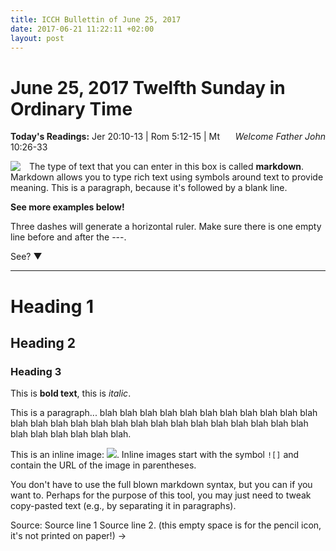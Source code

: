 ```yaml
---
title: ICCH Bullettin of June 25, 2017
date: 2017-06-21 11:22:11 +02:00
layout: post
---
```


# June 25, 2017 Twelfth Sunday in Ordinary Time
<span style="float: right"><em>Welcome Father John</em></span>
**Today's Readings:** Jer 20:10-13 | Rom 5:12-15 | Mt 10:26-33


<img style="float: left; margin-right: 1em;" src="https://placeholdit.imgix.net/~text?txtsize=33&txt=Image&w=230&h=230">

The type of text that you can enter in this box is called **markdown**. Markdown allows you to type rich text using symbols around text to provide meaning. This is a paragraph, because it's followed by a blank line.

 **See more examples below!**

Three dashes will generate a horizontal ruler. Make sure there is one empty line before and after the ---.
 
 See? ▼
 
 ---

# Heading 1

## Heading 2

### Heading 3

 This is **bold text**, this is *italic*.
 
 This is a paragraph... blah blah blah blah blah blah blah blah blah blah blah blah blah blah blah blah blah blah blah blah blah blah blah blah blah blah blah blah blah blah blah blah.
 
 This is an inline image: ![](https://placeholdit.imgix.net/~text?txtsize=22&txt=image&w=100&h=100). Inline images start with the symbol `![]` and contain the URL of the image in parentheses.

You don't have to use the full blown markdown syntax, but you can if you want to. Perhaps for the purpose of this tool, you may just need to tweak copy-pasted text (e.g., by separating it in paragraphs).

Source: Source line 1 
Source line 2. (this empty space is for the pencil icon, it's not printed on paper!) ->




